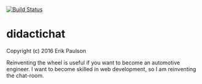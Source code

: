 [![Build Status](https://travis-ci.org/epaulson10/didactichat.svg?branch=master)](https://travis-ci.org/epaulson10/didactichat)
# didactichat
Copyright (c) 2016 Erik Paulson

Reinventing the wheel is useful if you want to become an automotive engineer. I want to become skilled in web development, so I am reinventing the chat-room.
